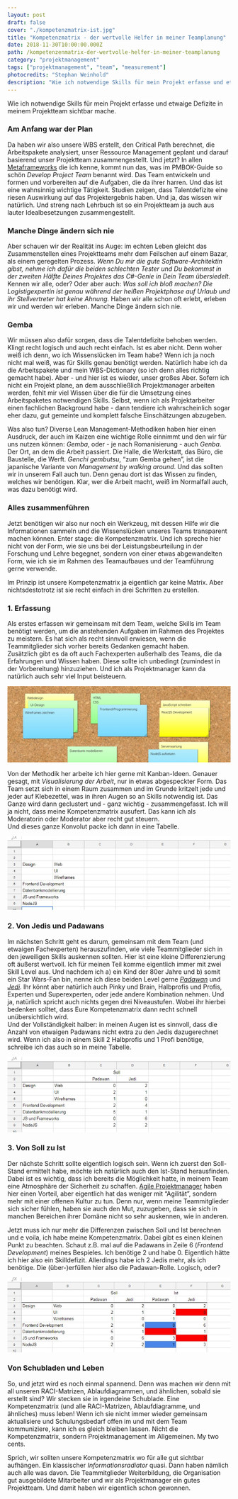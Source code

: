 ```yaml
---
layout: post
draft: false
cover: "./kompetenzmatrix-ist.jpg"
title: "Kompetenzmatrix - der wertvolle Helfer in meiner Teamplanung" 
date: 2018-11-30T10:00:00.000Z
path: /kompetenzenmatrix-der-wertvolle-helfer-in-meiner-teamplanung
category: "projektmanagement"
tags: ["projektmanagement", "team", "measurement"]
photocredits: "Stephan Weinhold"
description: "Wie ich notwendige Skills für mein Projekt erfasse und etwaige Defizite in meinem Projektteam sichtbar mache."
---
```


Wie ich notwendige Skills für mein Projekt erfasse und etwaige Defizite in meinem Projektteam sichtbar mache.

### Am Anfang war der Plan

Da haben wir also unsere WBS erstellt, den Critical Path berechnet, die Arbeitspakete analysiert, unser Ressource Management geplant und darauf basierend unser Projektteam zusammengestellt. Und jetzt? In allen [Metaframeworks](/modernes-projektmanagement) die ich kenne, kommt nun das, was im PMBOK-Guide so schön _Develop Project Team_ benannt wird. Das Team entwickeln und formen und vorbereiten auf die Aufgaben, die da ihrer harren. Und das ist eine wahnsinnig wichtige Tätigkeit. Studien zeigen, dass Talentdefizite eine riesen Auswirkung auf das Projektergebnis haben. Und ja, das wissen wir natürlich. Und streng nach Lehrbuch ist so ein Projektteam ja auch aus lauter Idealbesetzungen zusammengestellt.

### Manche Dinge ändern sich nie

Aber schauen wir der Realität ins Auge: im echten Leben gleicht das Zusammenstellen eines Projektteams mehr dem Feilschen auf einem Bazar, als einem geregelten Prozess. _Wenn Du mir die gute Software-Architektin gibst, nehme ich dafür die beiden schlechten Tester und Du bekommst in der zweiten Hälfte Deines Projektes das C#-Genie in Dein Team übersiedelt._ Kennen wir alle, oder? Oder aber auch: _Was soll ich bloß machen? Die Logistigexpertin ist genau während der heißen Projektphase auf Urlaub und ihr Stellvertreter hat keine Ahnung._ Haben wir alle schon oft erlebt, erleben wir und werden wir erleben. Manche Dinge ändern sich nie.

### Gemba

Wir müssen also dafür sorgen, dass die Talentdefizite behoben werden. Klingt recht logisch und auch recht einfach. Ist es aber nicht. Denn woher weiß ich denn, wo ich Wissenslücken im Team habe? Wenn ich ja noch nicht mal weiß, was für Skills genau benötigt werden. Natürlich habe ich da die Arbeitspakete und mein WBS-Dictionary (so ich denn alles richtig gemacht habe). Aber - und hier ist es wieder, unser großes Aber. Sofern ich nicht ein Projekt plane, an dem ausschließlich Projektmanager arbeiten werden, fehlt mir viel Wissen über die für die Umsetzung eines Arbeitspaketes notwendigen Skills. Selbst, wenn ich als Projektarbeiter einen fachlichen Background habe - dann tendiere ich wahrscheinlich sogar eher dazu, gut gemeinte und komplett falsche Einschätzungen abzugeben.

Was also tun? Diverse Lean Management-Methodiken haben hier einen Ausdruck, der auch im Kaizen eine wichtige Rolle einnimmt und den wir für uns nutzen können: _Gemba_, oder - je nach Romanisierung - auch _Genba_. Der Ort, an dem die Arbeit passiert. Die Halle, die Werkstatt, das Büro, die Baustelle, die Werft. _Genchi gembutsu_, “zum Gemba gehen”, ist die japanische Variante von _Management by walking around_. Und das sollten wir in unserem Fall auch tun. Denn genau dort ist das Wissen zu finden, welches wir benötigen. Klar, wer die Arbeit macht, weiß im Normalfall auch, was dazu benötigt wird.

### Alles zusammenführen

Jetzt benötigen wir also nur noch ein Werkzeug, mit dessen Hilfe wir die Informationen sammeln und die Wissenslücken unseres Teams transparent machen können. Enter stage: die Kompetenzmatrix. Und ich spreche hier nicht von der Form, wie sie uns bei der Leistungsbeurteilung in der Forschung und Lehre begegnet, sondern von einer etwas abgewandelten Form, wie ich sie im Rahmen des Teamaufbaues und der Teamführung gerne verwende.

Im Prinzip ist unsere Kompetenzmatrix ja eigentlich gar keine Matrix. Aber nichtsdestotrotz ist sie recht einfach in drei Schritten zu erstellen.

### 1. Erfassung

Als erstes erfassen wir gemeinsam mit dem Team, welche Skills im Team benötigt werden, um die anstehenden Aufgaben im Rahmen des Projektes zu meistern. Es hat sich als recht sinnvoll erwiesen, wenn die Teammitglieder sich vorher bereits Gedanken gemacht haben.  
Zusätzlich gibt es da oft auch Fachexperten außerhalb des Teams, die da Erfahrungen und Wissen haben. Diese sollte ich unbedingt (zumindest in der Vorbereitung) hinzuziehen. Und ich als Projektmanager kann da natürlich auch sehr viel Input beisteuern.

![Kompetenzmatrix Brainstorming](./kompetenzmatrix-brainstorming.jpg)

Von der Methodik her arbeite ich hier gerne mit Kanban-Ideen. Genauer gesagt, mit _Visualisierung der Arbeit_, nur in etwas abgespeckter Form. Das Team setzt sich in einem Raum zusammen und im Grunde kritzelt jede und jeder auf Klebezettel, was in ihren Augen so an Skills notwendig ist. Das Ganze wird dann geclustert und - ganz wichtig - zusammengefasst. Ich will ja nicht, dass meine Kompetenzmatrix ausufert. Das kann ich als Moderatorin oder Moderator aber recht gut steuern.  
Und dieses ganze Konvolut packe ich dann in eine Tabelle.

![Kompetenzmatrix Cluster](./kompetenzmatrix-cluster.jpg)

### 2. Von Jedis und Padawans

Im nächsten Schritt geht es darum, gemeinsam mit dem Team (und etwaigen Fachexperten) herauszufinden, wie viele Teammitglieder sich in den jeweiligen Skills auskennen sollten. Hier ist eine kleine Differenzierung oft äußerst wertvoll. Ich für meinen Teil komme eigentlich immer mit zwei Skill Level aus. Und nachdem ich a) ein Kind der 80er Jahre und b) somit ein Star Wars-Fan bin, nenne ich diese beiden Level gerne [_Padawan_](https://en.wikipedia.org/wiki/Jedi#Padawan) und [_Jedi_](https://en.wikipedia.org/wiki/Jedi). Ihr könnt aber natürlich auch Pinky und Brain, Halbprofis und Profis, Experten und Superexperten, oder jede andere Kombination nehmen. Und ja, natürlich spricht auch nichts gegen drei Niveaustufen. Wobei ihr hierbei bedenken solltet, dass Eure Kompetenzmatrix dann recht schnell unübersichtlich wird.  
Und der Vollständigkeit halber: in meinen Augen ist es sinnvoll, dass die Anzahl von etwaigen Padawans nicht extra zu den Jedis dazugerechnet wird. Wenn ich also in einem Skill 2 Halbprofis und 1 Profi benötige, schreibe ich das auch so in meine Tabelle.

![Kompetenzmatrix Soll](./kompetenzmatrix-soll.jpg)

### 3. Von Soll zu Ist

Der nächste Schritt sollte eigentlich logisch sein. Wenn ich zuerst den Soll-Stand ermittelt habe, möchte ich natürlich auch den Ist-Stand herausfinden. Dabei ist es wichtig, dass ich bereits die Möglichkeit hatte, in meinem Team eine Atmosphäre der Sicherheit zu schaffen. [Agile Projektmanager](/fuehrungskraefte-und-die-umstellung-auf-agilitaet) haben hier einen Vorteil, aber eigentlich hat das weniger mit “Agilität”, sondern mehr mit einer offenen Kultur zu tun. Denn nur, wenn meine Teammitglieder sich sicher fühlen, haben sie auch den Mut, zuzugeben, dass sie sich in manchen Bereichen ihrer Domäne nicht so sehr auskennen, wie in anderen.

Jetzt muss ich nur mehr die Differenzen zwischen Soll und Ist berechnen und e voila, ich habe meine Kompetenzmatrix. Dabei gibt es einen kleinen Punkt zu beachten. Schaut z.B. mal auf die Padawans in Zeile 6 (_Frontend Development_) meines Bespieles. Ich benötige 2 und habe 0. Eigentlich hätte ich hier also ein Skilldefizit. Allerdings habe ich 2 Jedis mehr, als ich benötige. Die (über-)erfüllen hier also die Padawan-Rolle. Logisch, oder?

![Kompetenzmatrix Ist](./kompetenzmatrix-ist.jpg)

### Von Schubladen und Leben

So, und jetzt wird es noch einmal spannend. Denn was machen wir denn mit all unseren RACI-Matrizen, Ablaufdiagrammen, und ähnlichen, sobald sie erstellt sind? Wir stecken sie in irgendeine Schublade. Eine Kompetenzmatrix (und alle RACI-Matrizen, Ablaufdiagramme, und ähnliches) muss leben! Wenn ich sie nicht immer wieder gemeinsam aktualisiere und Schulungsbedarf offen im und mit dem Team kommuniziere, kann ich es gleich bleiben lassen. Nicht die Kompetenzmatrix, sondern Projektmanagement im Allgemeinen. My two cents.

Sprich, wir sollten unsere Kompetenzmatrix wo für alle gut sichtbar aufhängen. Ein klassischer _Informationsradiator_ quasi. Dann haben nämlich auch alle was davon. Die Teammitglieder Weiterbildung, die Organisation gut ausgebildete Mitarbeiter und wir als Projektmanager ein gutes Projektteam. Und damit haben wir eigentlich schon gewonnen.
